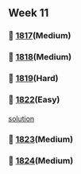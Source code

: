 ## Week 11
### 👀 [1817](https://leetcode.com/problemset/all/?search=1817&page=1)(Medium)
####
####
### 👀 [1818](https://leetcode.com/problemset/all/?search=1818&page=1)(Medium)
####
####
### 👀 [1819](https://leetcode.com/problemset/all/?search=1819&page=1)(Hard)
####
####
### 👀 [1822](https://leetcode.com/problemset/all/?search=1822&page=1)(Easy)
####
[solution](https://github.com/DohyunYoun/study/blob/master/1822-sign-of-the-product-of-an-array/1822-sign-of-the-product-of-an-array.kt)
####
### 👀 [1823](https://leetcode.com/problemset/all/?search=1823&page=1)(Medium)
####
####
### 👀 [1824](https://leetcode.com/problemset/all/?search=1824&page=1)(Medium)
####
####
